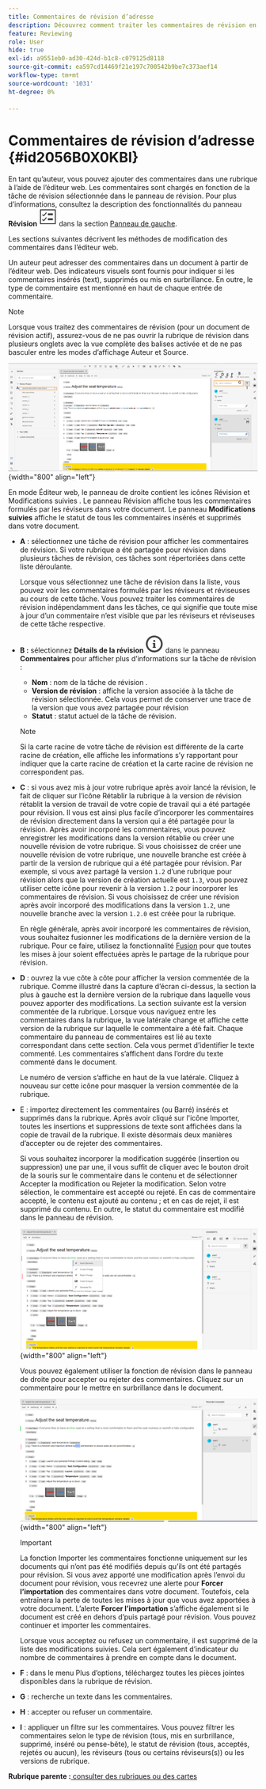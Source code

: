 ```yaml
---
title: Commentaires de révision d’adresse
description: Découvrez comment traiter les commentaires de révision en tant qu’auteur dans AEM Guides. Découvrez comment un auteur peut modifier, filtrer, accepter ou rejeter des commentaires dans un document.
feature: Reviewing
role: User
hide: true
exl-id: a9551eb0-ad30-424d-b1c8-c079125d8118
source-git-commit: ea597cd14469f21e197c700542b9be7c373aef14
workflow-type: tm+mt
source-wordcount: '1031'
ht-degree: 0%

---
```


# Commentaires de révision d’adresse {#id2056B0X0KBI}


En tant qu’auteur, vous pouvez ajouter des commentaires dans une rubrique à l’aide de l’éditeur web. Les commentaires sont chargés en fonction de la tâche de révision sélectionnée dans le panneau de révision. Pour plus d’informations, consultez la description des fonctionnalités du panneau **Révision** ![](images/active-review-tasklist-icon.svg) dans la section [Panneau de gauche](../user-guide/web-editor-features.md#id2051EA0M0HS).

Les sections suivantes décrivent les méthodes de modification des commentaires dans l’éditeur web.

Un auteur peut adresser des commentaires dans un document à partir de l’éditeur web. Des indicateurs visuels sont fournis pour indiquer si les commentaires insérés \(text\), supprimés ou mis en surbrillance. En outre, le type de commentaire est mentionné en haut de chaque entrée de commentaire.

>[!NOTE]
>
> Lorsque vous traitez des commentaires de révision \(pour un document de révision actif\), assurez-vous de ne pas ouvrir la rubrique de révision dans plusieurs onglets avec la vue complète des balises activée et de ne pas basculer entre les modes d’affichage Auteur et Source.

![](images/comments-page-web-editor_cs.png){width="800" align="left"}

En mode Éditeur web, le panneau de droite contient les icônes Révision et Modifications suivies . Le panneau Révision affiche tous les commentaires formulés par les réviseurs dans votre document. Le panneau **Modifications suivies** affiche le statut de tous les commentaires insérés et supprimés dans votre document.

- **A** : sélectionnez une tâche de révision pour afficher les commentaires de révision. Si votre rubrique a été partagée pour révision dans plusieurs tâches de révision, ces tâches sont répertoriées dans cette liste déroulante.

  Lorsque vous sélectionnez une tâche de révision dans la liste, vous pouvez voir les commentaires formulés par les réviseurs et réviseuses au cours de cette tâche. Vous pouvez traiter les commentaires de révision indépendamment dans les tâches, ce qui signifie que toute mise à jour d’un commentaire n’est visible que par les réviseurs et réviseuses de cette tâche respective.

- **B :** sélectionnez **Détails de la révision** ![](images/active-review-info-icon.svg) dans le panneau **Commentaires** pour afficher plus d’informations sur la tâche de révision :

   - **Nom** : nom de la tâche de révision .
   - **Version de révision** : affiche la version associée à la tâche de révision sélectionnée. Cela vous permet de conserver une trace de la version que vous avez partagée pour révision
   - **Statut** : statut actuel de la tâche de révision.

  >[!NOTE]
  >
  > Si la carte racine de votre tâche de révision est différente de la carte racine de création, elle affiche les informations s’y rapportant pour indiquer que la carte racine de création et la carte racine de révision ne correspondent pas.

- **C** : si vous avez mis à jour votre rubrique après avoir lancé la révision, le fait de cliquer sur l’icône Rétablir la rubrique à la version de révision rétablit la version de travail de votre copie de travail qui a été partagée pour révision. Il vous est ainsi plus facile d’incorporer les commentaires de révision directement dans la version qui a été partagée pour la révision. Après avoir incorporé les commentaires, vous pouvez enregistrer les modifications dans la version rétablie ou créer une nouvelle révision de votre rubrique. Si vous choisissez de créer une nouvelle révision de votre rubrique, une nouvelle branche est créée à partir de la version de rubrique qui a été partagée pour révision. Par exemple, si vous avez partagé la version `1.2` d’une rubrique pour révision alors que la version de création actuelle est `1.3`, vous pouvez utiliser cette icône pour revenir à la version `1.2` pour incorporer les commentaires de révision. Si vous choisissez de créer une révision après avoir incorporé des modifications dans la version `1.2`, une nouvelle branche avec la version `1.2.0` est créée pour la rubrique.

  En règle générale, après avoir incorporé les commentaires de révision, vous souhaitez fusionner les modifications de la dernière version de la rubrique. Pour ce faire, utilisez la fonctionnalité [Fusion](web-editor-features.md#id205DF04E0HS) pour que toutes les mises à jour soient effectuées après le partage de la rubrique pour révision.

- **D** : ouvrez la vue côte à côte pour afficher la version commentée de la rubrique. Comme illustré dans la capture d’écran ci-dessus, la section la plus à gauche est la dernière version de la rubrique dans laquelle vous pouvez apporter des modifications. La section suivante est la version commentée de la rubrique. Lorsque vous naviguez entre les commentaires dans la rubrique, la vue latérale change et affiche cette version de la rubrique sur laquelle le commentaire a été fait. Chaque commentaire du panneau de commentaires est lié au texte correspondant dans cette section. Cela vous permet d’identifier le texte commenté. Les commentaires s’affichent dans l’ordre du texte commenté dans le document.

  Le numéro de version s’affiche en haut de la vue latérale. Cliquez à nouveau sur cette icône pour masquer la version commentée de la rubrique.

- E : importez directement les commentaires \(ou Barré\) insérés et supprimés dans la rubrique. Après avoir cliqué sur l&#39;icône Importer, toutes les insertions et suppressions de texte sont affichées dans la copie de travail de la rubrique. Il existe désormais deux manières d’accepter ou de rejeter des commentaires.

  Si vous souhaitez incorporer la modification suggérée \(insertion ou suppression\) une par une, il vous suffit de cliquer avec le bouton droit de la souris sur le commentaire dans le contenu et de sélectionner Accepter la modification ou Rejeter la modification. Selon votre sélection, le commentaire est accepté ou rejeté. En cas de commentaire accepté, le contenu est ajouté au contenu ; et en cas de rejet, il est supprimé du contenu. En outre, le statut du commentaire est modifié dans le panneau de révision.

  ![](images/import-comment-accept-web-editor_cs.png){width="800" align="left"}

  Vous pouvez également utiliser la fonction de révision dans le panneau de droite pour accepter ou rejeter des commentaires. Cliquez sur un commentaire pour le mettre en surbrillance dans le document.

  ![](images/changes-tab_cs.png){width="800" align="left"}

  >[!IMPORTANT]
  >
  > La fonction Importer les commentaires fonctionne uniquement sur les documents qui n’ont pas été modifiés depuis qu’ils ont été partagés pour révision. Si vous avez apporté une modification après l’envoi du document pour révision, vous recevrez une alerte pour **Forcer l’importation** des commentaires dans votre document. Toutefois, cela entraînera la perte de toutes les mises à jour que vous avez apportées à votre document. L’alerte **Forcer l’importation** s’affiche également si le document est créé en dehors d’puis partagé pour révision. Vous pouvez continuer et importer les commentaires.

  Lorsque vous acceptez ou refusez un commentaire, il est supprimé de la liste des modifications suivies. Cela sert également d’indicateur du nombre de commentaires à prendre en compte dans le document.

- **F** : dans le menu Plus d’options, téléchargez toutes les pièces jointes disponibles dans la rubrique de révision.
- **G** : recherche un texte dans les commentaires.
- **H** : accepter ou refuser un commentaire.

- **I** : appliquer un filtre sur les commentaires. Vous pouvez filtrer les commentaires selon le type de révision \(tous, mis en surbrillance, supprimé, inséré ou pense-bête\), le statut de révision \(tous, acceptés, rejetés ou aucun\), les réviseurs \(tous ou certains réviseurs\(s\)\) ou les versions de rubrique.


**Rubrique parente :**[ consulter des rubriques ou des cartes](review.md)
